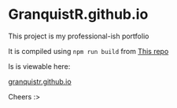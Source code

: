 # GranquistR.github.io
This project is my professional-ish portfolio

It is compiled using `npm run build` from [This repo](https://github.com/GranquistR/2025PersonalWebsite)

Is is viewable here:

[granquistr.github.io](granquistr.github.io)

Cheers :>
